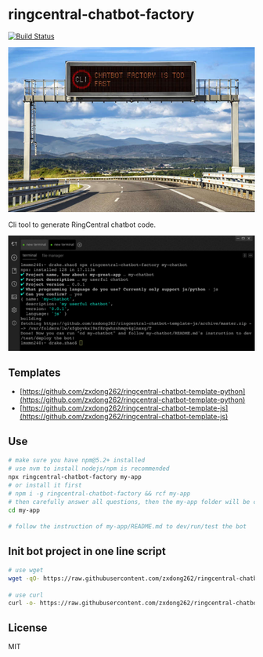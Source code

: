
# ringcentral-chatbot-factory

[![Build Status](https://travis-ci.org/zxdong262/ringcentral-chatbot-factory.svg?branch=test)](https://travis-ci.org/zxdong262/ringcentral-chatbot-factory)

![screenshot](screenshots/fast.jpg)

Cli tool to generate RingCentral chatbot code.

![screenshot](screenshots/screenshot.png)

## Templates

- [https://github.com/zxdong262/ringcentral-chatbot-template-python](https://github.com/zxdong262/ringcentral-chatbot-template-python)
- [https://github.com/zxdong262/ringcentral-chatbot-template-js](https://github.com/zxdong262/ringcentral-chatbot-template-js)

## Use

```bash
# make sure you have npm@5.2+ installed
# use nvm to install nodejs/npm is recommended
npx ringcentral-chatbot-factory my-app
# or install it first
# npm i -g ringcentral-chatbot-factory && rcf my-app
# then carefully answer all questions, then the my-app folder will be create
cd my-app

# follow the instruction of my-app/README.md to dev/run/test the bot
```

## Init bot project in one line script

```bash
# use wget
wget -qO- https://raw.githubusercontent.com/zxdong262/ringcentral-chatbot-factory/master/bin/init.sh | bash

# use curl
curl -o- https://raw.githubusercontent.com/zxdong262/ringcentral-chatbot-factory/master/bin/init.sh | bash
```

## License

MIT
